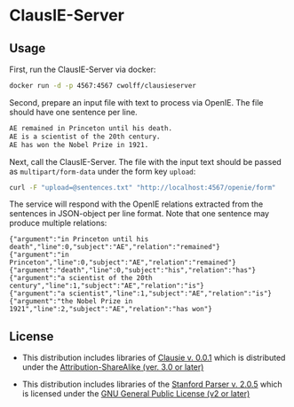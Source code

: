 # ClausIE-Server

## Usage

First, run the ClausIE-Server via docker:

```sh
docker run -d -p 4567:4567 cwolff/clausieserver
```

Second, prepare an input file with text to process via OpenIE. The file
should have one sentence per line.

```txt
AE remained in Princeton until his death.
AE is a scientist of the 20th century.
AE has won the Nobel Prize in 1921.
```

Next, call the ClausIE-Server. The file with the input text should be passed
as `multipart/form-data` under the form key `upload`:

```sh
curl -F "upload=@sentences.txt" "http://localhost:4567/openie/form"
```

The service will respond with the OpenIE relations extracted from the sentences
in JSON-object per line format. Note that one sentence may produce multiple
relations:

```jsonl
{"argument":"in Princeton until his death","line":0,"subject":"AE","relation":"remained"}
{"argument":"in Princeton","line":0,"subject":"AE","relation":"remained"}
{"argument":"death","line":0,"subject":"his","relation":"has"}
{"argument":"a scientist of the 20th century","line":1,"subject":"AE","relation":"is"}
{"argument":"a scientist","line":1,"subject":"AE","relation":"is"}
{"argument":"the Nobel Prize in 1921","line":2,"subject":"AE","relation":"has won"}
```

## License

* This distribution includes libraries of [Clausie v. 0.0.1](https://www.mpi-inf.mpg.de/departments/databases-and-information-systems/software/clausie/) which is distributed under the [Attribution-ShareAlike (ver. 3.0 or later)](http://creativecommons.org/licenses/by-sa/3.0/legalcode)

* This distribution includes libraries of the [Stanford Parser v. 2.0.5](http://www-nlp.stanford.edu/software/lex-parser.shtml) which is licensed under the [GNU General Public License (v2 or later)](http://www.gnu.org/licenses/gpl-2.0.html)
